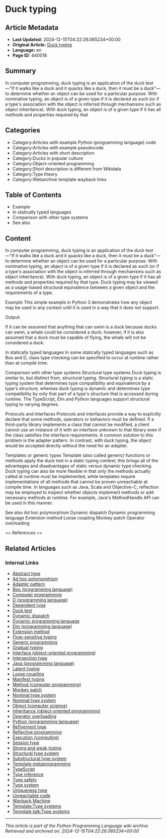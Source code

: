 # Duck typing

## Article Metadata

- **Last Updated:** 2024-12-15T04:22:26.065234+00:00
- **Original Article:** [Duck typing](https://en.wikipedia.org/wiki/Duck_typing)
- **Language:** en
- **Page ID:** 440018

## Summary

In computer programming, duck typing is an application of the duck test—"If it walks like a duck and it quacks like a duck, then it must be a duck"—to determine whether an object can be used for a particular purpose. With nominative typing, an object is of a given type if it is declared as such (or if a type's association with the object is inferred through mechanisms such as object inheritance). With duck typing, an object is of a given type if it has all methods and properties required by that

## Categories

- Category:Articles with example Python (programming language) code
- Category:Articles with example pseudocode
- Category:Articles with short description
- Category:Ducks in popular culture
- Category:Object-oriented programming
- Category:Short description is different from Wikidata
- Category:Type theory
- Category:Webarchive template wayback links

## Table of Contents

- Example
- In statically typed languages
- Comparison with other type systems
- See also

## Content

In computer programming, duck typing is an application of the duck test—"If it walks like a duck and it quacks like a duck, then it must be a duck"—to determine whether an object can be used for a particular purpose. With nominative typing, an object is of a given type if it is declared as such (or if a type's association with the object is inferred through mechanisms such as object inheritance). With duck typing, an object is of a given type if it has all methods and properties required by that type. Duck typing may be viewed as a usage-based structural equivalence between a given object and the requirements of a type.

Example
This simple example in Python 3 demonstrates how any object may be used in any context until it is used in a way that it does not support.

Output:

If it can be assumed that anything that can swim is a duck because ducks can swim, a whale could be considered a duck; however, if it is also assumed that a duck must be capable of flying, the whale will not be considered a duck.

In statically typed languages
In some statically typed languages such as Boo and D, class type checking can be specified to occur at runtime rather than at compile time.

Comparison with other type systems
Structural type systems
Duck typing is similar to, but distinct from, structural typing. Structural typing is a static typing system that determines type compatibility and equivalence by a type's structure, whereas duck typing is dynamic and determines type compatibility by only that part of a type's structure that is accessed during runtime.
The TypeScript, Elm and Python languages support structural typing to varying degrees.

Protocols and interfaces
Protocols and interfaces provide a way to explicitly declare that some methods, operators or behaviors must be defined. If a third-party library implements a class that cannot be modified, a client cannot use an instance of it with an interface unknown to that library even if the class satisfies the interface requirements. A common solution to this problem is the adapter pattern. In contrast, with duck typing, the object would be accepted directly without the need for an adapter.

Templates or generic types
Template (also called generic) functions or methods apply the duck test in a static typing context; this brings all of the advantages and disadvantages of static versus dynamic type checking. Duck typing can also be more flexible in that only the methods actually called at runtime must be implemented, while templates require implementations of all methods that cannot be proven unreachable at compile time.
In languages such as Java, Scala and Objective-C, reflection may be employed to inspect whether objects implement methods or add necessary methods at runtime. For example, Java's MethodHandle API can be used in this manner.

See also
Ad hoc polymorphism
Dynamic dispatch
Dynamic programming language
Extension method
Loose coupling
Monkey patch
Operator overloading


== References ==

## Related Articles

### Internal Links

- [Abstract type](https://en.wikipedia.org/wiki/Abstract_type)
- [Ad hoc polymorphism](https://en.wikipedia.org/wiki/Ad_hoc_polymorphism)
- [Adapter pattern](https://en.wikipedia.org/wiki/Adapter_pattern)
- [Boo (programming language)](https://en.wikipedia.org/wiki/Boo_(programming_language))
- [Computer programming](https://en.wikipedia.org/wiki/Computer_programming)
- [D (programming language)](https://en.wikipedia.org/wiki/D_(programming_language))
- [Dependent type](https://en.wikipedia.org/wiki/Dependent_type)
- [Duck test](https://en.wikipedia.org/wiki/Duck_test)
- [Dynamic dispatch](https://en.wikipedia.org/wiki/Dynamic_dispatch)
- [Dynamic programming language](https://en.wikipedia.org/wiki/Dynamic_programming_language)
- [Elm (programming language)](https://en.wikipedia.org/wiki/Elm_(programming_language))
- [Extension method](https://en.wikipedia.org/wiki/Extension_method)
- [Flow-sensitive typing](https://en.wikipedia.org/wiki/Flow-sensitive_typing)
- [Generic programming](https://en.wikipedia.org/wiki/Generic_programming)
- [Gradual typing](https://en.wikipedia.org/wiki/Gradual_typing)
- [Interface (object-oriented programming)](https://en.wikipedia.org/wiki/Interface_(object-oriented_programming))
- [Intersection type](https://en.wikipedia.org/wiki/Intersection_type)
- [Java (programming language)](https://en.wikipedia.org/wiki/Java_(programming_language))
- [Latent typing](https://en.wikipedia.org/wiki/Latent_typing)
- [Loose coupling](https://en.wikipedia.org/wiki/Loose_coupling)
- [Manifest typing](https://en.wikipedia.org/wiki/Manifest_typing)
- [Method (computer programming)](https://en.wikipedia.org/wiki/Method_(computer_programming))
- [Monkey patch](https://en.wikipedia.org/wiki/Monkey_patch)
- [Nominal type system](https://en.wikipedia.org/wiki/Nominal_type_system)
- [Nominal type system](https://en.wikipedia.org/wiki/Nominal_type_system)
- [Object (computer science)](https://en.wikipedia.org/wiki/Object_(computer_science))
- [Inheritance (object-oriented programming)](https://en.wikipedia.org/wiki/Inheritance_(object-oriented_programming))
- [Operator overloading](https://en.wikipedia.org/wiki/Operator_overloading)
- [Python (programming language)](https://en.wikipedia.org/wiki/Python_(programming_language))
- [Refinement type](https://en.wikipedia.org/wiki/Refinement_type)
- [Reflective programming](https://en.wikipedia.org/wiki/Reflective_programming)
- [Execution (computing)](https://en.wikipedia.org/wiki/Execution_(computing))
- [Session type](https://en.wikipedia.org/wiki/Session_type)
- [Strong and weak typing](https://en.wikipedia.org/wiki/Strong_and_weak_typing)
- [Structural type system](https://en.wikipedia.org/wiki/Structural_type_system)
- [Substructural type system](https://en.wikipedia.org/wiki/Substructural_type_system)
- [Template metaprogramming](https://en.wikipedia.org/wiki/Template_metaprogramming)
- [TypeScript](https://en.wikipedia.org/wiki/TypeScript)
- [Type inference](https://en.wikipedia.org/wiki/Type_inference)
- [Type safety](https://en.wikipedia.org/wiki/Type_safety)
- [Type system](https://en.wikipedia.org/wiki/Type_system)
- [Uniqueness type](https://en.wikipedia.org/wiki/Uniqueness_type)
- [Unreachable code](https://en.wikipedia.org/wiki/Unreachable_code)
- [Wayback Machine](https://en.wikipedia.org/wiki/Wayback_Machine)
- [Template:Type systems](https://en.wikipedia.org/wiki/Template:Type_systems)
- [Template talk:Type systems](https://en.wikipedia.org/wiki/Template_talk:Type_systems)

---
_This article is part of the Python Programming Language wiki archive._
_Retrieved and archived on: 2024-12-15T04:22:26.065234+00:00_